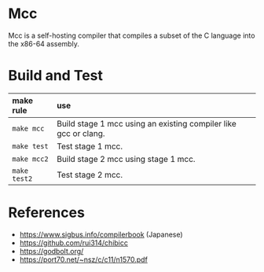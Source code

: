 # Mcc

Mcc is a self-hosting compiler that compiles a subset of the C language into the x86-64 assembly.

# Build and Test

|make rule|use|
|:---|:---|
|`make mcc`|Build stage 1 mcc using an existing compiler like gcc or clang.|
|`make test`|Test stage 1 mcc.|
|`make mcc2`|Build stage 2 mcc using stage 1 mcc.|
|`make test2`|Test stage 2 mcc.|

# References

- https://www.sigbus.info/compilerbook (Japanese)
- https://github.com/rui314/chibicc
- https://godbolt.org/
- https://port70.net/~nsz/c/c11/n1570.pdf
